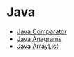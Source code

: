 # Java
- [Java Comparator](https://www.hackerrank.com/challenges/java-comparator/problem)
- [Java Anagrams](https://www.hackerrank.com/challenges/java-anagrams/problem)
- [Java ArrayList](https://www.hackerrank.com/challenges/java-arraylist/problem)
